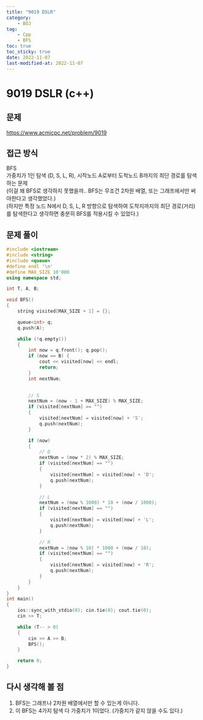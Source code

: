 ```yaml
---
title: "9019 DSLR"
category:
    - BOJ
tag:
    - Cpp
    - BFS
toc: true
toc_sticky: true
date: 2022-11-07
last-modified-at: 2022-11-07
---
```


# 9019 DSLR (c++)

## 문제
https://www.acmicpc.net/problem/9019

## 접근 방식
BFS   
가중치가 1인 탐색 (D, S, L, R),  시작노드 A로부터 도착노드 B까지의 최단 경로를 탐색하는 문제   
(이걸 왜 BFS로 생각하지 못했을까.. BFS는 무조건 2차원 배열, 또는 그래프에서만 써야한다고 생각했었다.)   
(하지만 특정 노드 N에서 D, S, L, R 방향으로 탐색하여 도착지까지의 최단 경로(거리)를 탐색한다고 생각하면 충분히 BFS를 적용시킬 수 있었다.)


## 문제 풀이
```c++
#include <iostream>
#include <string>
#include <queue>
#define endl '\n'
#define MAX_SIZE 10'000
using namespace std;

int T, A, B;

void BFS()
{
    string visited[MAX_SIZE + 1] = {};

    queue<int> q;
    q.push(A);

    while (!q.empty())
    {
        int now = q.front(); q.pop();
        if (now == B) {
            cout << visited[now] << endl;
            return;
        }
        int nextNum;
        

        // S
        nextNum = (now - 1 + MAX_SIZE) % MAX_SIZE;
        if (visited[nextNum] == "")
        {
            visited[nextNum] = visited[now] + 'S';
            q.push(nextNum);
        }

        if (now)
        {
            // D
            nextNum = (now * 2) % MAX_SIZE;
            if (visited[nextNum] == "")
            {
                visited[nextNum] = visited[now] + 'D';
                q.push(nextNum);
            }

            // L 
            nextNum = (now % 1000) * 10 + (now / 1000);
            if (visited[nextNum] == "")
            {
                visited[nextNum] = visited[now] + 'L';
                q.push(nextNum);
            }

            // R
            nextNum = (now % 10) * 1000 + (now / 10);
            if (visited[nextNum] == "")
            {
                visited[nextNum] = visited[now] + 'R';
                q.push(nextNum);
            }
        }
    }
}
int main()
{
    ios::sync_with_stdio(0); cin.tie(0); cout.tie(0);
    cin >> T;

    while (T-- > 0)
    {
        cin >> A >> B;
        BFS();
    }

    return 0;
}
```

## 다시 생각해 볼 점
1. BFS는 그래프나 2차원 배열에서만 할 수 있는게 아니다.
2. 이 BFS는 4가지 탐색 다 가중치가 1이었다. (가중치가 같지 않을 수도 있다.)
